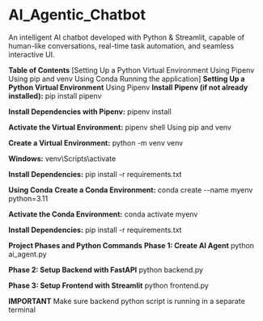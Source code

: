 # AI_Agentic_Chatbot
An intelligent AI chatbot developed with Python &amp; Streamlit, capable of human-like conversations, real-time task automation, and seamless interactive UI.

**Table of Contents**
[Setting Up a Python Virtual Environment
Using Pipenv
Using pip and venv
Using Conda
Running the application]
**Setting Up a Python Virtual Environment**
Using Pipenv
**Install Pipenv (if not already installed):**
pip install pipenv

**Install Dependencies with Pipenv:**
pipenv install

**Activate the Virtual Environment:**
pipenv shell
Using pip and venv

**Create a Virtual Environment:**
python -m venv venv

**Windows:**
venv\Scripts\activate

**Install Dependencies:**
pip install -r requirements.txt

**Using Conda**
**Create a Conda Environment:**
conda create --name myenv python=3.11

**Activate the Conda Environment:**
conda activate myenv

**Install Dependencies:**
pip install -r requirements.txt

**Project Phases and Python Commands**
**Phase 1: Create AI Agent**
python ai_agent.py

**Phase 2: Setup Backend with FastAPI**
python backend.py

**Phase 3: Setup Frontend with Streamlit**
python frontend.py

**IMPORTANT**
Make sure backend python script is running in a separate terminal
